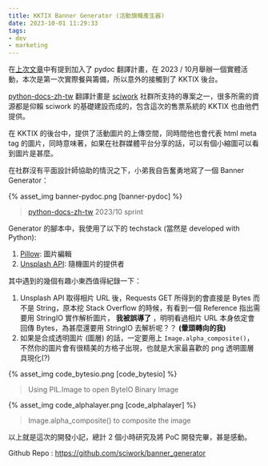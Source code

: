 ```yaml
---
title: KKTIX Banner Generator (活動旗幟產生器)
date: 2023-10-01 11:29:33
tags:
- dev
- marketing
---
```


在[上次文章](https://hi.rockleon.dev/blog/2023/09/11/visualize-first-try/)中有提到加入了 pydoc 翻譯計畫，在 2023 / 10月舉辦一個實體活動，本次是第一次實際餐與籌備，所以意外的接觸到了 KKTIX 後台。

[python-docs-zh-tw](https://github.com/python/python-docs-zh-tw) 翻譯計畫是 [sciwork](https://sciwork.dev/) 社群所支持的專案之一，很多所需的資源都是仰賴 sciwork 的基礎建設而成的，包含這次的售票系統的 KKTIX 也由他們提供。

在 KKTIX 的後台中，提供了活動圖片的上傳空間，同時間他也會代表 html meta tag 的圖片，同時意味著，如果在社群媒體平台分享的話，可以有個小縮圖可以看到圖片是甚麼。

在社群沒有平面設計師協助的情況之下，小弟我自告奮勇地寫了一個 Banner Generator：

{% asset_img banner-pydoc.png [banner-pydoc] %}
> [python-docs-zh-tw](https://github.com/python/python-docs-zh-tw) 2023/10 sprint

Generator 的腳本中，我使用了以下的 techstack (當然是 developed with Python):
1. [Pillow](https://pillow.readthedocs.io/en/stable/): 圖片編輯
2. [Unsplash API](https://unsplash.com/documentation): 隨機圖片的提供者

其中遇到的幾個有趣小東西值得紀錄一下：
1. Unsplash API 取得相片 URL 後，Requests GET 所得到的會直接是 Bytes 而不是 String，原本挖 Stack Overflow 的時候，有看到一個 Reference 指出需要用 StringIO 實作解析圖片， **我被誤導了** ，明明看過相片 URL 本身依定會回傳 Bytes，為甚麼還要用 StringIO 去解析呢？？ **(暈頭轉向的我)**
2. 如果是合成透明圖片 (圖層) 的話，一定要用上 ```Image.alpha_composite()```，不然你的圖片會有很精美的方格子出現，也就是大家最喜歡的 png 透明圖層具現化(?)

{% asset_img code_bytesio.png [code_bytesio] %}
> Using PIL.Image to open ByteIO Binary Image

{% asset_img code_alphalayer.png [code_alphalayer] %}
> Image.alpha_composite() to composite the image 

以上就是這次的開發小記，總計 2 個小時研究及將 PoC 開發完畢，甚是感動。

Github Repo : https://github.com/sciwork/banner_generator
